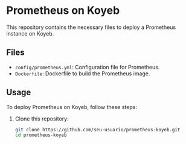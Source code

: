 # Prometheus on Koyeb

This repository contains the necessary files to deploy a Prometheus instance on Koyeb.

## Files
- `config/prometheus.yml`: Configuration file for Prometheus.
- `Dockerfile`: Dockerfile to build the Prometheus image.

## Usage
To deploy Prometheus on Koyeb, follow these steps:

1. Clone this repository:
   ```sh
   git clone https://github.com/seu-usuario/prometheus-koyeb.git
   cd prometheus-koyeb
